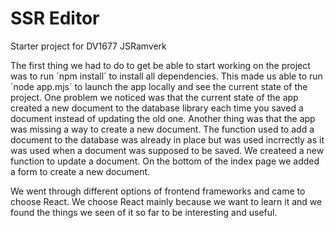 # SSR Editor

Starter project for DV1677 JSRamverk

The first thing we had to do to get be able to start working on the project was to run ´npm install´ to install all dependencies. This made us able to run ´node app.mjs´ to launch the app locally and see the current state of the project. One problem we noticed was that the current state of the app created a new document to the database library each time you saved a document instead of updating the old one. Another thing was that the app was missing a way to create a new document. The function used to add a document to the database was already in place but was used incrrectly as it was used when a document was supposed to be saved. We createed a new function to update a document. On the bottom of the index page we added a form to create a new document.

We went through different options of frontend frameworks and came to choose React. We choose React mainly because we want to learn it and we found the things we seen of it so far to be interesting and useful.
